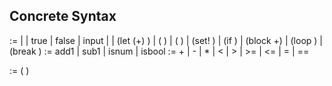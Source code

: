 ## Concrete Syntax
<expr> := 
  | <number>
  | true
  | false
  | input
  | <indentifier>
  | (let (<binding>+) <expr>)
  | (<op1> <expr>)
  | (<op2> <expr> <expr>)
  | (set! <name> <expr>)
  | (if <expr> <expr> <expr>)
  | (block <expr>+)
  | (loop <expr>)
  | (break <expr>)
<op1> := add1 | sub1 | isnum | isbool
<op2> := + | - | * | < | > | >= | <= | = | ==

<binding> := (<identifier> <expr>)

